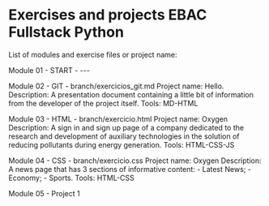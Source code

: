 ﻿# Exercises and projects EBAC Fullstack Python
List of modules and exercise files or project name:

Module 01 - START - ---

Module 02 - GIT - branch/exercicios_git.md
Project name: Hello.
Description: A presentation document containing a little bit of information from the developer of the project itself.
Tools: MD-HTML

Module 03 - HTML - branch/exercicio.html
Project name: Oxygen
Description: A sign in and sign up page of a company dedicated to the research and development of auxiliary technologies in the solution of reducing pollutants during energy generation.
Tools: HTML-CSS-JS

Module 04 - CSS - branch/exercicio.css
Project name: Oxygen
Description: A news page that has 3 sections of informative content: - Latest News; - Economy; - Sports.
Tools: HTML-CSS

Module 05 - Project 1
